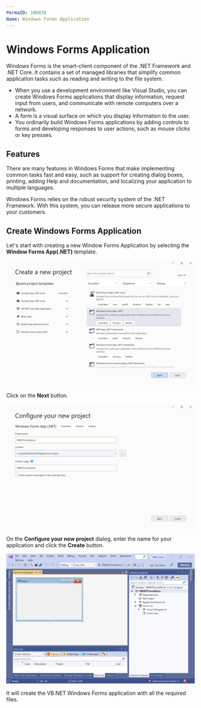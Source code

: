 ```yaml
---
PermaID: 100038
Name: Windows Forms Application
---
```


# Windows Forms Application

Windows Forms is the smart-client component of the .NET Framework and .NET Core. It contains a set of managed libraries that simplify common application tasks such as reading and writing to the file system. 

 - When you use a development environment like Visual Studio, you can create Windows Forms applications that display information, request input from users, and communicate with remote computers over a network.
 - A form is a visual surface on which you display information to the user. 
 - You ordinarily build Windows Forms applications by adding controls to forms and developing responses to user actions, such as mouse clicks or key presses.

## Features 

There are many features in Windows Forms that make implementing common tasks fast and easy, such as support for creating dialog boxes, printing, adding Help and documentation, and localizing your application to multiple languages. 

Windows Forms relies on the robust security system of the .NET Framework. With this system, you can release more secure applications to your customers.

## Create Windows Forms Application

Let's start with creating a new Window Forms Application by selecting the **Window Forms App(.NET)** template.

<img src="images/winforms-1.png">

Click on the **Next** button.

<img src="images/winforms-2.png">

On the **Configure your new project** dialog, enter the name for your application and click the **Create** button.

<img src="images/winforms-3.png">

It will create the VB.NET Windows Forms application with all the required files.
